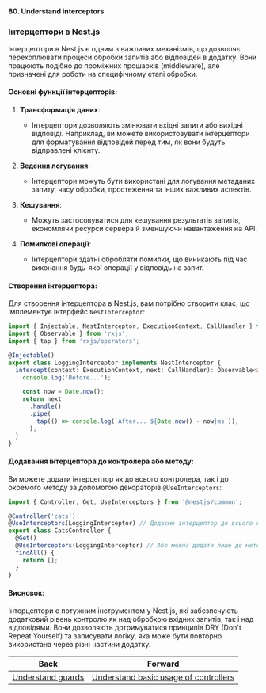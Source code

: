 #### 80. Understand interceptors

### Інтерцептори в Nest.js

Інтерцептори в Nest.js є одним з важливих механізмів, що дозволяє перехоплювати процеси обробки запитів або відповідей в додатку. Вони працюють подібно до проміжних прошарків (middleware), але призначені для роботи на специфічному етапі обробки.

#### Основні функції інтерцепторів:

1. **Трансформація даних**:
   - Інтерцептори дозволяють змінювати вхідні запити або вихідні відповіді. Наприклад, ви можете використовувати інтерцептори для форматування відповідей перед тим, як вони будуть відправлені клієнту.

2. **Ведення логування**:
   - Інтерцептори можуть бути використані для логування метаданих запиту, часу обробки, простеження та інших важливих аспектів.

3. **Кешування**:
   - Можуть застосовуватися для кешування результатів запитів, економлячи ресурси сервера й зменшуючи навантаження на API.

4. **Помилкові операції**:
   - Інтерцептори здатні обробляти помилки, що виникають під час виконання будь-якої операції у відповідь на запит.

#### Створення інтерцептора:

Для створення інтерцептора в Nest.js, вам потрібно створити клас, що імплементує інтерфейс `NestInterceptor`:

```typescript
import { Injectable, NestInterceptor, ExecutionContext, CallHandler } from '@nestjs/common';
import { Observable } from 'rxjs';
import { tap } from 'rxjs/operators';

@Injectable()
export class LoggingInterceptor implements NestInterceptor {
  intercept(context: ExecutionContext, next: CallHandler): Observable<any> {
    console.log('Before...');

    const now = Date.now();
    return next
      .handle()
      .pipe(
        tap(() => console.log(`After... ${Date.now() - now}ms`)),
      );
  }
}
```

#### Додавання інтерцептора до контролера або методу:

Ви можете додати інтерцептор як до всього контролера, так і до окремого методу за допомогою декораторів `@UseInterceptors`:

```typescript
import { Controller, Get, UseInterceptors } from '@nestjs/common';

@Controller('cats')
@UseInterceptors(LoggingInterceptor) // Додаємо інтерцептор до всього контролера
export class CatsController {
  @Get()
  @UseInterceptors(LoggingInterceptor) // Або можна додати лише до методу
  findAll() {
    return [];
  }
}
```

#### Висновок:

Інтерцептори є потужним інструментом у Nest.js, які забезпечують додатковий рівень контролю як над обробкою вхідних запитів, так і над відповідями. Вони дозволяють дотримуватися принципів DRY (Don't Repeat Yourself) та записувати логіку, яка може бути повторно використана через різні частини додатку.

| Back | Forward |
|---|---|
| [Understand guards](/ua/junior/nestjs/understand-guards.md)  | [Understand basic usage of controllers](/ua/junior/nestjs/what-is-a-controller.md) |